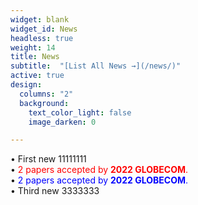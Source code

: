 ```yaml
---
widget: blank
widget_id: News
headless: true
weight: 14
title: News
subtitle:  "[List All News →](/news/)"
active: true
design:
  columns: "2"
  background:
    text_color_light: false
    image_darken: 0

---
```

• First new 11111111<br/>
• <font color=red>2 papers accepted by **2022 GLOBECOM**.</font><br/>
• <font color=blue>2 papers accepted by **2022 GLOBECOM**. </font><br/>
• Third new 3333333
